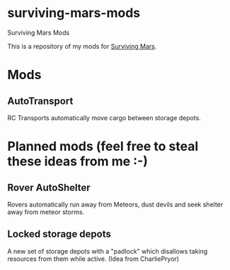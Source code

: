 # surviving-mars-mods
Surviving Mars Mods

This is a repository of my mods for [Surviving Mars](http://store.steampowered.com/app/464920/Surviving_Mars/).

# Mods

## AutoTransport

RC Transports automatically move cargo between storage depots.

# Planned mods (feel free to steal these ideas from me :-)

## Rover AutoShelter

Rovers automatically run away from Meteors, dust devils and seek shelter away from meteor storms.

## Locked storage depots

A new set of storage depots with a "padlock" which disallows taking resources from them while active. (Idea from CharliePryor)
